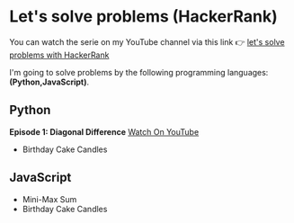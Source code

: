 # Let's solve problems (HackerRank)

You can watch the serie on my YouTube channel via this link 👉 [let's solve problems with HackerRank](https://www.youtube.com/playlist?list=PLfDx4cQoUNOYIgJLW6gXMB8L9IMUumaeV)

I'm going to solve problems by the following programming languages: __(Python,JavaScript)__.

## Python

**Episode 1: Diagonal Difference** [Watch On YouTube](https://youtu.be/NnQir6a1X_k)
- Birthday Cake Candles

## JavaScript

- Mini-Max Sum
- Birthday Cake Candles
